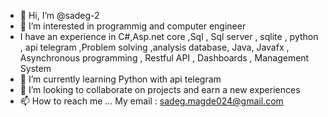 - 👋 Hi, I’m @sadeg-2
- 👀 I’m interested in programmig and computer engineer
- I have an experience in C#,Asp.net core ,Sql , Sql server , sqlite , python , api telegram ,Problem solving ,analysis database, Java, Javafx , Asynchronous programming , Restful API , Dashboards , Management System 
- 🌱 I’m currently learning Python with api telegram
- 💞️ I’m looking to collaborate on projects and earn a new experiences 
- 📫 How to reach me ...
My email : sadeg.magde024@gmail.com

<!---
sadeg-2/sadeg-2 is a ✨ special ✨ repository because its `README.md` (this file) appears on your GitHub profile.
You can click the Preview link to take a look at your changes.
--->
